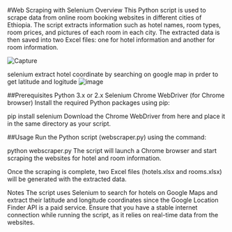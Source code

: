 #Web Scraping with Selenium
Overview
This Python script is used to scrape data from online room booking websites in different cities of Ethiopia. The script extracts information such as hotel names, room types, room prices, and pictures of each room in each city. The extracted data is then saved into two Excel files: one for hotel information and another for room information.

![Capture](https://github.com/atnatiyos/Web-scrapping-with-selenium/assets/39485678/db5f51a9-79b0-4075-ad7d-01634670892e)

selenium extract hotel coordinate by searching on google map in prder to get latitude and logitude
![image](https://github.com/atnatiyos/Web-scrapping-with-selenium/assets/39485678/6f0ace41-4a2d-4ee5-a107-af67ad1648cb)

##Prerequisites
Python 3.x or 2.x
Selenium
Chrome WebDriver (for Chrome browser)
Install the required Python packages using pip:


pip install selenium
Download the Chrome WebDriver from here and place it in the same directory as your script.

##Usage
Run the Python script (webscraper.py) using the command:


python webscraper.py
The script will launch a Chrome browser and start scraping the websites for hotel and room information.

Once the scraping is complete, two Excel files (hotels.xlsx and rooms.xlsx) will be generated with the extracted data.

Notes
The script uses Selenium to search for hotels on Google Maps and extract their latitude and longitude coordinates since the Google Location Finder API is a paid service.
Ensure that you have a stable internet connection while running the script, as it relies on real-time data from the websites.

